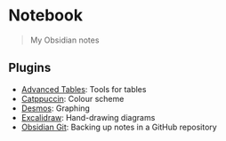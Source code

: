 # Notebook

> My Obsidian notes

## Plugins

- [Advanced Tables](https://github.com/tgrosinger/advanced-tables-obsidian): Tools for tables
- [Catppuccin](https://github.com/catppuccin/obsidian): Colour scheme
- [Desmos](https://github.com/Nigecat/obsidian-desmos): Graphing
- [Excalidraw](https://github.com/zsviczian/obsidian-excalidraw-plugin): Hand-drawing diagrams
- [Obsidian Git](https://github.com/Vinzent03/obsidian-git): Backing up notes in a GitHub repository
